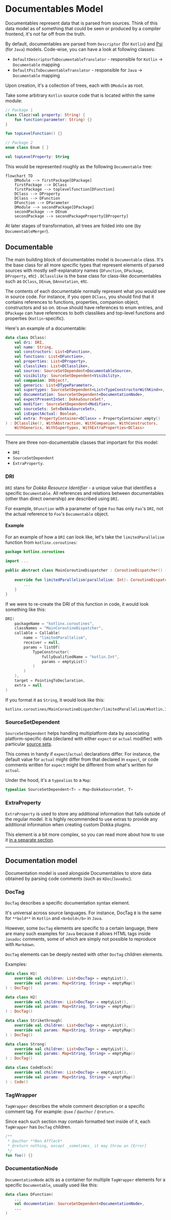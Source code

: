# Documentables Model

Documentables represent data that is parsed from sources. Think of this data model as of something that could be
seen or produced by a compiler frontend, it's not far off from the truth.

By default, documentables are parsed from `Descriptor` (for `Kotlin`)
and [Psi](https://plugins.jetbrains.com/docs/intellij/psi.html)
(for `Java`) models. Code-wise, you can have a look at following classes:

* `DefaultDescriptorToDocumentableTranslator` - responsible for `Kotlin` -> `Documentable` mapping
* `DefaultPsiToDocumentableTranslator` - responsible for `Java` -> `Documentable` mapping

Upon creation, it's a collection of trees, each with `DModule` as root.

Take some arbitrary `Kotlin` source code that is located within the same module:

```kotlin
// Package 1
class Clazz(val property: String) {
    fun function(parameter: String) {}
}

fun topLevelFunction() {}

// Package 2
enum class Enum { }

val topLevelProperty: String
```

This would be represented roughly as the following `Documentable` tree:

```mermaid
flowchart TD
    DModule --> firstPackage[DPackage]
    firstPackage --> DClass
    firstPackage --> toplevelfunction[DFunction] 
    DClass --> DProperty
    DClass --> DFunction
    DFunction --> DParameter
    DModule --> secondPackage[DPackage]
    secondPackage --> DEnum
    secondPackage --> secondPackageProperty[DProperty]
```

At later stages of transformation, all trees are folded into one (by `DocumentableMerger`).

## Documentable

The main building block of documentables model is `Documentable` class. It's the base class for all more specific types
that represent elements of parsed sources with mostly self-explanatory names (`DFunction`, `DPackage`, `DProperty`, etc)
.
`DClasslike` is the base class for class-like documentables such as `DClass`, `DEnum`, `DAnnotation`, etc.

The contents of each documentable normally represent what you would see in source code. For instance, if you open
`DClass`, you should find that it contains references to functions, properties, companion object, constructors and so
on.
`DEnum` should have references to enum entries, and `DPackage` can have references to both classlikes and top-level
functions and properties (`Kotlin`-specific).

Here's an example of a documentable:

```kotlin
data class DClass(
    val dri: DRI,
    val name: String,
    val constructors: List<DFunction>,
    val functions: List<DFunction>,
    val properties: List<DProperty>,
    val classlikes: List<DClasslike>,
    val sources: SourceSetDependent<DocumentableSource>,
    val visibility: SourceSetDependent<Visibility>,
    val companion: DObject?,
    val generics: List<DTypeParameter>,
    val supertypes: SourceSetDependent<List<TypeConstructorWithKind>>,
    val documentation: SourceSetDependent<DocumentationNode>,
    val expectPresentInSet: DokkaSourceSet?,
    val modifier: SourceSetDependent<Modifier>,
    val sourceSets: Set<DokkaSourceSet>,
    val isExpectActual: Boolean,
    val extra: PropertyContainer<DClass> = PropertyContainer.empty()
) : DClasslike(), WithAbstraction, WithCompanion, WithConstructors,
    WithGenerics, WithSupertypes, WithExtraProperties<DClass>
```

___

There are three non-documentable classes that important for this model:

* `DRI`
* `SourceSetDependent`
* `ExtraProperty`.

### DRI

`DRI` stans for _Dokka Resource Identifier_ - a unique value that identifies a specific `Documentable`.
All references and relations between documentables (other than direct ownership) are described using `DRI`.

For example, `DFunction` with a parameter of type `Foo` has only `Foo`'s `DRI`, not the actual reference
to `Foo`'s `Documentable` object.

#### Example

For an example of how a `DRI` can look like, let's take the `limitedParallelism` function from `kotlinx.coroutines`:

```kotlin
package kotlinx.coroutines

import ...
        
public abstract class MainCoroutineDispatcher : CoroutineDispatcher() {
    
    override fun limitedParallelism(parallelism: Int): CoroutineDispatcher {
        ...
    }
}
```

If we were to re-create the DRI of this function in code, it would look something like this:

```kotlin
DRI(
    packageName = "kotlinx.coroutines",
    classNames = "MainCoroutineDispatcher",
    callable = Callable(
        name = "limitedParallelism",
        receiver = null,
        params = listOf(
            TypeConstructor(
                fullyQualifiedName = "kotlin.Int",
                params = emptyList()
            )
        )
    ),
    target = PointingToDeclaration,
    extra = null
)
```

If you format it as `String`, it would look like this:

```
kotlinx.coroutines/MainCoroutineDispatcher/limitedParallelism/#kotlin.Int/PointingToDeclaration/
```

### SourceSetDependent

`SourceSetDependent` helps handling multiplatform data by associating platform-specific data (declared with either
`expect` or `actual` modifier) with particular 
[source sets](https://kotlinlang.org/docs/multiplatform-discover-project.html#source-sets).

This comes in handy if `expect`/`actual` declarations differ. For instance, the default value for `actual` might differ
from that declared in `expect`, or code comments written for `expect` might be different from what's written
for `actual`.

Under the hood, it's a `typealias` to a `Map`:

```kotlin
typealias SourceSetDependent<T> = Map<DokkaSourceSet, T>
```

### ExtraProperty

`ExtraProperty` is used to store any additional information that falls outside of the regular model. It is highly
recommended to use extras to provide any additional information when creating custom Dokka plugins.

This element is a bit more complex, so you can read more about how to use it
[in a separate section](extra.md).

___

## Documentation model

Documentation model is used alongside Documentables to store data obtained by parsing
code comments (such as `KDoc`/`Javadoc`).

### DocTag

`DocTag` describes a specific documentation syntax element.

It's universal across source languages. For instance, DocTag `B` is the same for `**bold**` in `Kotlin` and
`<b>bold</b>` in `Java`.

However, some `DocTag` elements are specific to a certain language, there are many such examples for `Java`
because it allows HTML tags inside `Javadoc` comments, some of which are simply not possible to reproduce with `Markdown`.

`DocTag` elements can be deeply nested with other `DocTag` children elements.

Examples:

```kotlin
data class H1(
    override val children: List<DocTag> = emptyList(),
    override val params: Map<String, String> = emptyMap()
) : DocTag()

data class H2(
    override val children: List<DocTag> = emptyList(),
    override val params: Map<String, String> = emptyMap()
) : DocTag()

data class Strikethrough(
    override val children: List<DocTag> = emptyList(),
    override val params: Map<String, String> = emptyMap()
) : DocTag()

data class Strong(
    override val children: List<DocTag> = emptyList(),
    override val params: Map<String, String> = emptyMap()
) : DocTag()

data class CodeBlock(
    override val children: List<DocTag> = emptyList(),
    override val params: Map<String, String> = emptyMap()
) : Code()

```

### TagWrapper

`TagWrapper` describes the whole comment description or a specific comment tag.
For example: `@see` / `@author` / `@return`.

Since each such section may contain formatted text inside of it, each `TagWrapper` has `DocTag` children.

```kotlin
/**
 * @author **Ben Affleck*
 * @return nothing, except _sometimes_ it may throw an [Error]
 */
fun foo() {}
```

### DocumentationNode

`DocumentationNode` acts as a container for multiple `TagWrapper` elements for a specific `Documentable`, usually
used like this:

```kotlin
data class DFunction(
    ...
    val documentation: SourceSetDependent<DocumentationNode>,
    ...
)
```
